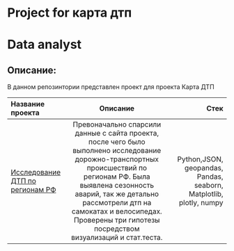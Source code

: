 # Project for карта дтп

# Data analyst
## Описание:
В данном репозинтории представлен проект для проекта Карта ДТП

| Название проекта | Описание  | Стек |
|:---------------- |:------------:| -------------:|
| [Исследование ДТП по регионам РФ](https://nbviewer.org/github/whosdatt/-/blob/main/%D0%9A%D0%B0%D1%80%D1%82%D0%B0%20%D0%94%D0%A2%D0%9F.ipynb)         |Превоначально спарсили данные с сайта проекта, после чего было выполнено исследование дорожно-транспортных происшествий по регионам РФ. Была выявлена сезонность аварий, так же детально рассмотрели дтп на самокатах и велосипедах. Проверены три гипотезы посредством визуализаций и стат.теста.    | Python,JSON, geopandas, Pandas, seaborn, Matplotlib, plotly, numpy        |
